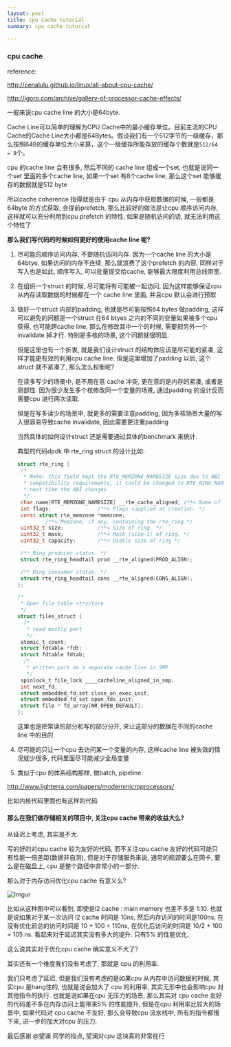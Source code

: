 ```yaml
---
layout: post
title: cpu cache tutorial
summary: cpu cache tutorial

---
```


### cpu cache

reference:

http://cenalulu.github.io/linux/all-about-cpu-cache/

http://igoro.com/archive/gallery-of-processor-cache-effects/

一般来说cpu cache line 的大小是64byte.

Cache Line可以简单的理解为CPU Cache中的最小缓存单位。目前主流的CPU Cache的Cache Line大小都是64Bytes。假设我们有一个512字节的一级缓存，那么按照64B的缓存单位大小来算，这个一级缓存所能存放的缓存个数就是`512/64 = 8`个。

cpu 的cache line 会有很多, 然后不同的 cache line 组成一个set, 也就是说同一个set 里面的多个cache line, 如果一个set 有8个cache line, 那么这个set 能够缓存的数据就是512 byte

所以cache coherence 指得就是由于 cpu 从内存中获取数据的时候, 一般都是64byte 的方式获取, 会提前prefetch, 那么比较好的做法是让cpu 顺序访问内存, 这样就可以充分利用到cpu prefetch 的特性, 如果是随机访问的话, 就无法利用这个特性了

**那么我们写代码的时候如何更好的使用cache line 呢?**

1. 尽可能的顺序访问内存, 不要随机访问内存. 因为一个cache line 的大小是64btye, 如果访问的内存不连续, 那么就浪费了这个prefetch 的内容, 同样对于写入也是如此, 顺序写入, 可以批量提交给cache, 能够最大限度利用总线带宽.

2. 在组织一个struct 的时候, 尽可能将有可能被一起访问, 因为这样能够保证cpu 从内存读取数据的时候都在一个 cache line 里面, 并且cpu 默认会进行预取 

3. 做好一个struct 内部的padding,  也就是尽可能按照64 bytes 做padding, 这样可以避免的问题是一个struct 在64 btyes 之内的不同的变量如果被多个cpu 获得, 也可能跨cache line, 那么在修改其中一个的时候, 需要把另外一个invalidate 掉才行.  特别是多核的场景, 这个问题就很明显.

   但是这里也有一个折衷, 就是我们设计struct 的结构体应该是尽可能的紧凑, 这样才能更有效的利用cpu cache line. 但是这里增加了padding 以后, 这个struct 就不紧凑了, 那么怎么权衡呢?

   在读多写少的场景中, 是不用在意 cache 冲突, 更在意的是内存的紧凑, 或者是局部性. 因为很少发生多个核修改同一个变量的场景, 通过padding 的设计反而需要cpu 进行两次读取.

   但是在写多读少的场景中,  就更多的需要注意padding, 因为多核场景大量的写入很容易导致cache invalidate, 因此需要更注重padding

   当然具体的如何设计struct 还是需要通过具体的benchmark 来统计.

   典型的代码dpdk 中 rte_ring struct 的设计比如:

   ```c
   struct rte_ring {
   	/*
   	 * Note: this field kept the RTE_MEMZONE_NAMESIZE size due to ABI
   	 * compatibility requirements, it could be changed to RTE_RING_NAMESIZE
   	 * next time the ABI changes
   	 */
   	char name[RTE_MEMZONE_NAMESIZE] __rte_cache_aligned; /**< Name of the ring. */
   	int flags;               /**< Flags supplied at creation. */
   	const struct rte_memzone *memzone;
   			/**< Memzone, if any, containing the rte_ring */
   	uint32_t size;           /**< Size of ring. */
   	uint32_t mask;           /**< Mask (size-1) of ring. */
   	uint32_t capacity;       /**< Usable size of ring */

   	/** Ring producer status. */
   	struct rte_ring_headtail prod __rte_aligned(PROD_ALIGN);

   	/** Ring consumer status. */
   	struct rte_ring_headtail cons __rte_aligned(CONS_ALIGN);
   };

   ```

   ```c
   /*
    * Open file table structure
    */
   struct files_struct {
     /*
      * read mostly part
      */
   	atomic_t count;
   	struct fdtable *fdt;
   	struct fdtable fdtab;
     /*
      * written part on a separate cache line in SMP
      */
   	spinlock_t file_lock ____cacheline_aligned_in_smp;
   	int next_fd;
   	struct embedded_fd_set close_on_exec_init;
   	struct embedded_fd_set open_fds_init;
   	struct file * fd_array[NR_OPEN_DEFAULT];
   };

   ```

   这里也是把常读的部分和写的部分分开,  来让这部分的数据在不同的cache line 中的目的

4. 尽可能的只让一个cpu 去访问某一个变量的内存, 这样cache line 被失效的情况就少很多, 代码里面尽可能减少全局变量

5. 类似于cpu 的体系结构那样, 做batch, pipeline.

http://www.lighterra.com/papers/modernmicroprocessors/

比如内核代码里面也有这样的代码



#### 那么在我们做存储相关的项目中, 关注cpu cache 带来的收益大么?

从延迟上考虑, 其实是不大.

写的好的对cpu cache 较为友好的代码, 而不关注cpu cache 友好的代码可能只有性能一倍差距(数据非自测), 但是对于存储服务来说, 通常的瓶颈要么在网卡, 要么是在磁盘上, cpu 是整个路径中非常小的一部分.

那么对于内存访问优化cpu cache 有意义么?

![Imgur](https://i.imgur.com/CKWdOb1.png)

比如从这种图中可以看到, 即使是l2 cache : main memory 也差不多是 1:10. 也就是说如果对于某一次访问 l2 cache 时间是 10ns, 然后内存访问的时间是100ns, 在没有优化前总的访问时间是 10 + 100 = 110ns, 在优化后访问的时间是 10/2 + 100 = 105 ns. 看起来对于延迟其实没有多大的提升. 只有5% 的性能优化. 

这么说其实对于优化cpu cache 确实意义不大了?

其实还有一个维度我们没有考虑了, 那就是 cpu 的利用率.

我们只考虑了延迟, 但是我们没有考虑的是如果cpu 从内存中访问数据的时候, 其实cpu 是hang住的,  也就是说会加大了 cpu 的利用率, 其实无形中也会影响cpu 对其他指令的执行. 也就是说如果在cpu 无压力的场景, 那么其实对 cpu cache 友好的代码差不多在内存访问上能带来5% 的性能提升, 但是在cpu 利用率比较大的场景中, 如果代码对 cpu cache 不友好, 那么会导致cpu 流水线中, 所有的指令都慢下来, 进一步的加大对cpu 的压力.


最后感谢 @望澜 同学的指点, 望澜对cpu 这块真的非常在行
